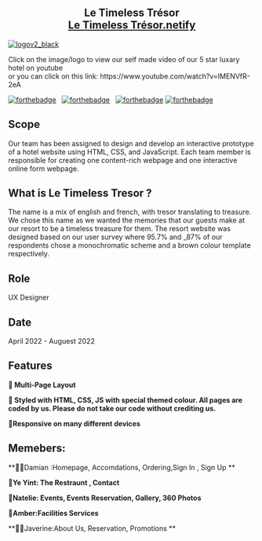 <h2 align="center">
   Le Timeless Trésor<br/>
  <a href="https://letimelesstresor.netlify.app/" target="_blank">Le Timeless Trésor.netify</a>
</h2>

[![logov2_black](https://user-images.githubusercontent.com/90853880/213531200-b62d686e-a492-4798-ab2e-11cffb2e4e33.png)](https://www.youtube.com/watch?v=IMENVfR-2eA)

<p> Click on the image/logo to view our self made video of our 5 star luxary hotel on youtube 
   <br/> or you can click on this link: https://www.youtube.com/watch?v=IMENVfR-2eA </p>


[![forthebadge](https://forthebadge.com/images/badges/built-with-love.svg)](https://forthebadge.com) &nbsp;
[![forthebadge](https://forthebadge.com/images/badges/made-with-javascript.svg)](https://forthebadge.com) &nbsp;
[![forthebadge](https://forthebadge.com/images/badges/uses-html.svg)](https://forthebadge.com)
[![forthebadge](https://forthebadge.com/images/badges/uses-css.svg)](https://forthebadge.com)

</center>

## Scope
Our team has been assigned to design and develop an interactive prototype of a hotel website using HTML, CSS, and JavaScript. Each team member is responsible for creating one content-rich webpage and one interactive online form webpage.

## What is Le Timeless Tresor ?
The name is a mix of english and french, with tresor translating to treasure. 
We chose this name as we wanted the memories that our guests make at our resort to be a timeless treasure for them. 
The resort website was designed based on our user survey where 95.7% and _87% of our respondents chose a monochromatic scheme and a brown colour template respectively. 

## Role 
UX Designer

## Date 
April 2022 - Auguest 2022 

## Features

**📖 Multi-Page Layout**

**🎨 Styled with HTML, CSS, JS with special themed colour. All pages are coded by us. Please do not take our code without crediting us.**

**📱Responsive on many different devices**

## Memebers: 
**🙎‍♂️Damian :Homepage, Accomdations, Ordering,Sign In , Sign Up **

**👨‍Ye Yint: The Restraunt , Contact**

**👱Natelie: Events, Events Reservation, Gallery, 360 Photos** 

**👩Amber:Facilities Services**

**👧🏻Javerine:About Us, Reservation, Promotions **




